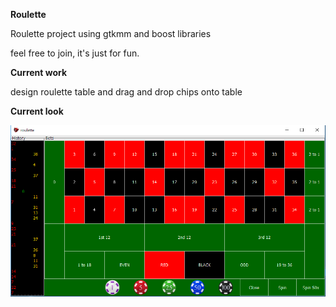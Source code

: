 **Roulette**

Roulette project using gtkmm and boost libraries

feel free to join, it's just for fun.

**Current work**

design roulette table and drag and drop chips onto table

**Current look**

![](https://raw.githubusercontent.com/codekiddy2/roulette/master/screenshot.png)
